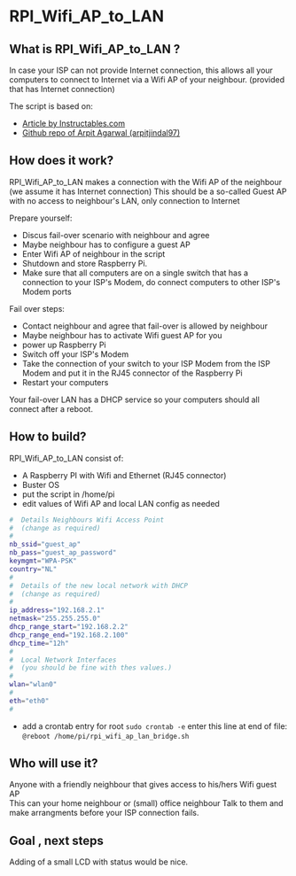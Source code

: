 # RPI_Wifi_AP_to_LAN

## What is RPI_Wifi_AP_to_LAN ?
In case your ISP can not provide Internet connection, this allows all your computers to connect to Internet via a Wifi AP of your neighbour. (provided that has Internet connection)

The script is based on:
*  [Article by Instructables.com](https://www.instructables.com/id/Share-WiFi-With-Ethernet-Port-on-a-Raspberry-Pi/)
*  [Github repo of Arpit Agarwal (arpitjindal97) ](https://github.com/arpitjindal97/raspbian-recipes)


## How does it work?
RPI_Wifi_AP_to_LAN makes a connection with the Wifi AP of the neighbour (we assume it has Internet connection)
This should be a so-called Guest AP with no access to neighbour's LAN, only connection to Internet

Prepare yourself:
* Discus fail-over scenario with neighbour and agree
* Maybe neighbour has to configure a guest AP 
* Enter Wifi AP of neighbour in the script
* Shutdown and store Raspberry Pi.
* Make sure that all computers are on a single switch that has a connection to your ISP's Modem, do connect computers to other ISP's Modem ports

Fail over steps:
* Contact neighbour and agree that fail-over is allowed by neighbour
* Maybe neighbour has to activate Wifi guest AP for you
* power up Raspberry Pi
* Switch off your ISP's Modem
* Take the connection of your switch to your ISP Modem from the ISP Modem and put it in the RJ45 connector of the Raspberry Pi
* Restart your computers 

Your fail-over LAN has a DHCP service so your computers should all connect after a reboot.

## How to build?
RPI_Wifi_AP_to_LAN consist of:
* A Raspberry PI with Wifi and Ethernet (RJ45 connector)
* Buster OS
* put the script in /home/pi 
* edit values of Wifi AP and local LAN config as needed
```bash
#  Details Neighbours Wifi Access Point
#  (change as required)
#
nb_ssid="guest_ap"
nb_pass="guest_ap_password"
keymgmt="WPA-PSK"
country="NL"
#
#  Details of the new local network with DHCP 
#  (change as required)
#
ip_address="192.168.2.1"
netmask="255.255.255.0"
dhcp_range_start="192.168.2.2"
dhcp_range_end="192.168.2.100"
dhcp_time="12h"
#
#  Local Network Interfaces
#  (you should be fine with thes values.)
# 
wlan="wlan0"
#
eth="eth0"
#
```

* add a crontab entry for root 
`sudo crontab -e`
enter this line at end of file:
`@reboot /home/pi/rpi_wifi_ap_lan_bridge.sh`

## Who will use it?
Anyone with a friendly neighbour that gives access to his/hers Wifi guest AP  
This can your home neighbour or (small) office neighbour
Talk to them and make arrangments before your ISP connection fails.

## Goal , next steps
Adding of a small LCD with status would be nice.